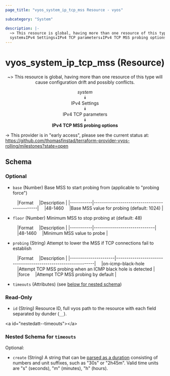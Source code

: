 ```yaml
---
page_title: "vyos_system_ip_tcp_mss Resource - vyos"

subcategory: "System"

description: |- 
  ~> This resource is global, having more than one resource of this type will cause configuration drift and possibly conflicts.
  system⯯IPv4 Settings⯯IPv4 TCP parameters⯯IPv4 TCP MSS probing options
---
```


# vyos_system_ip_tcp_mss (Resource)
<center>

~> This resource is global, having more than one resource of this type will cause configuration drift and possibly conflicts.

*system*  
⯯  
IPv4 Settings  
⯯  
IPv4 TCP parameters  
⯯  
**IPv4 TCP MSS probing options**


</center>

-> This provider is in "early access", please see the current status at: https://github.com/thomasfinstad/terraform-provider-vyos-rolling/milestones?state=open

## Schema

### Optional

- `base` (Number) Base MSS to start probing from (applicable to &#34;probing force&#34;)

    &emsp;|Format   &emsp;|Description                                 |
    |-----------|----------------------------------------------|
    &emsp;|48-1460  &emsp;|Base MSS value for probing (default: 1024)  |
- `floor` (Number) Minimum MSS to stop probing at (default: 48)

    &emsp;|Format   &emsp;|Description                 |
    |-----------|------------------------------|
    &emsp;|48-1460  &emsp;|Minimum MSS value to probe  |
- `probing` (String) Attempt to lower the MSS if TCP connections fail to establish

    &emsp;|Format              &emsp;|Description                                                  |
    |----------------------|---------------------------------------------------------------|
    &emsp;|on-icmp-black-hole  &emsp;|Attempt TCP MSS probing when an ICMP black hole is detected  |
    &emsp;|force               &emsp;|Attempt TCP MSS probing by default                           |
- `timeouts` (Attributes) (see [below for nested schema](#nestedatt--timeouts))

### Read-Only

- `id` (String) Resource ID, full vyos path to the resource with each field separated by dunder (`__`).

&lt;a id=&#34;nestedatt--timeouts&#34;&gt;&lt;/a&gt;
### Nested Schema for `timeouts`

Optional:

- `create` (String) A string that can be [parsed as a duration](https://pkg.go.dev/time#ParseDuration) consisting of numbers and unit suffixes, such as &#34;30s&#34; or &#34;2h45m&#34;. Valid time units are &#34;s&#34; (seconds), &#34;m&#34; (minutes), &#34;h&#34; (hours).  
